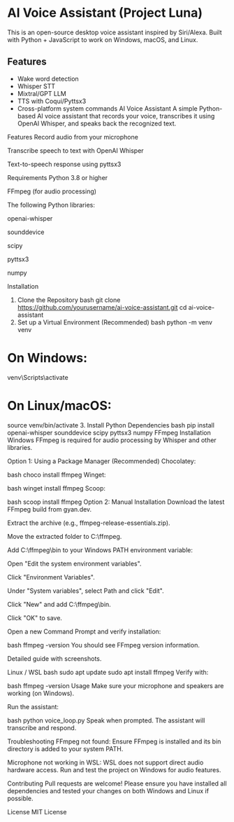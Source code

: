 # AI Voice Assistant (Project Luna)

This is an open-source desktop voice assistant inspired by Siri/Alexa.
Built with Python + JavaScript to work on Windows, macOS, and Linux.

## Features
- Wake word detection
- Whisper STT
- Mixtral/GPT LLM
- TTS with Coqui/Pyttsx3
- Cross-platform system commands
AI Voice Assistant
A simple Python-based AI voice assistant that records your voice, transcribes it using OpenAI Whisper, and speaks back the recognized text.

Features
Record audio from your microphone

Transcribe speech to text with OpenAI Whisper

Text-to-speech response using pyttsx3

Requirements
Python 3.8 or higher

FFmpeg (for audio processing)

The following Python libraries:

openai-whisper

sounddevice

scipy

pyttsx3

numpy

Installation
1. Clone the Repository
bash
git clone https://github.com/yourusername/ai-voice-assistant.git
cd ai-voice-assistant
2. Set up a Virtual Environment (Recommended)
bash
python -m venv venv
# On Windows:
venv\Scripts\activate
# On Linux/macOS:
source venv/bin/activate
3. Install Python Dependencies
bash
pip install openai-whisper sounddevice scipy pyttsx3 numpy
FFmpeg Installation
Windows
FFmpeg is required for audio processing by Whisper and other libraries.

Option 1: Using a Package Manager (Recommended)
Chocolatey:

bash
choco install ffmpeg
Winget:

bash
winget install ffmpeg
Scoop:

bash
scoop install ffmpeg
Option 2: Manual Installation
Download the latest FFmpeg build from gyan.dev.

Extract the archive (e.g., ffmpeg-release-essentials.zip).

Move the extracted folder to C:\ffmpeg.

Add C:\ffmpeg\bin to your Windows PATH environment variable:

Open "Edit the system environment variables".

Click "Environment Variables".

Under "System variables", select Path and click "Edit".

Click "New" and add C:\ffmpeg\bin.

Click "OK" to save.

Open a new Command Prompt and verify installation:

bash
ffmpeg -version
You should see FFmpeg version information.

Detailed guide with screenshots.

Linux / WSL
bash
sudo apt update
sudo apt install ffmpeg
Verify with:

bash
ffmpeg -version
Usage
Make sure your microphone and speakers are working (on Windows).

Run the assistant:

bash
python voice_loop.py
Speak when prompted. The assistant will transcribe and respond.

Troubleshooting
FFmpeg not found:
Ensure FFmpeg is installed and its bin directory is added to your system PATH.

Microphone not working in WSL:
WSL does not support direct audio hardware access. Run and test the project on Windows for audio features.

Contributing
Pull requests are welcome! Please ensure you have installed all dependencies and tested your changes on both Windows and Linux if possible.

License
MIT License